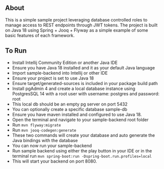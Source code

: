 ## About

This is a simple sample project leveraging database controlled roles to manage access to REST endpoints through JWT tokens.   The project is built on Java 18 using Spring + Jooq + Flyway as a simple example of some basic features of each framework.

## To Run
- Install Intellij Community Edition or another Java IDE
- Ensure you have Java 18 installed and it as your default Java language
- Import sample-backend into Intellij or other IDE
- Ensure your project is set to use Java 18
- Ensure target/generated-sources is included in your package build path
- Install pgAdmin 4 and create a local database instance using PostgresSQL 14 with a root user with username: postgres and password: root
- This local db should be an empty pg server on port 5432
- You can optionally create a specific database sample-db
- Ensure you have maven installed and configured to use Java 18.
- Open the terminal and navigate to your sample-backend root folder
- Run `mvn flyway:migrate`
- Run `mvn jooq-codegen:generate`
- These two commands will create your database and auto generate the Java bindings with the database
- You can now run your sample-backend
- Run sample backend using either the play button in your IDE or in the terminal run `mvn spring-boot:run -Dspring-boot.run.profiles=local`
- This will start your backend on port 8080.
